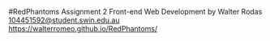 #RedPhantoms
Assignment 2 Front-end Web Development by Walter Rodas 104451592@student.swin.edu.au
https://walterromeo.github.io/RedPhantoms/